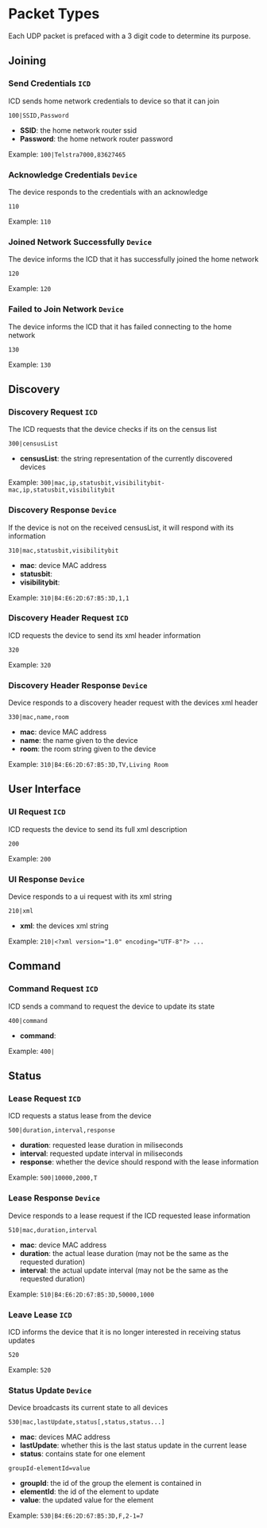 # Packet Types

Each UDP packet is prefaced with a 3 digit code to determine its purpose.

## Joining

### Send Credentials `ICD`

ICD sends home network credentials to device so that it can join

```
100|SSID,Password
```

- **SSID**: the home network router ssid
- **Password**: the home network router password

Example: `100|Telstra7000,83627465`

### Acknowledge Credentials `Device`

The device responds to the credentials with an acknowledge

```
110
```

Example: `110`

### Joined Network Successfully `Device`

The device informs the ICD that it has successfully joined the home network

```
120
```

Example: `120`

### Failed to Join Network `Device`

The device informs the ICD that it has failed connecting to the home network

```
130
```

Example: `130`

## Discovery

### Discovery Request `ICD`

The ICD requests that the device checks if its on the census list

```
300|censusList
```

- **censusList**: the string representation of the currently discovered devices

Example: `300|mac,ip,statusbit,visibilitybit-mac,ip,statusbit,visibilitybit`

### Discovery Response `Device`

If the device is not on the received censusList, it will respond with its information

```
310|mac,statusbit,visibilitybit
```

- **mac**: device MAC address
- **statusbit**: 
- **visibilitybit**: 

Example: `310|B4:E6:2D:67:B5:3D,1,1`

### Discovery Header Request `ICD`

ICD requests the device to send its xml header information

```
320
```

Example: `320`

### Discovery Header Response `Device`

Device responds to a discovery header request with the devices xml header

```
330|mac,name,room
```

- **mac**: device MAC address
- **name**: the name given to the device
- **room**: the room string given to the device

Example: `310|B4:E6:2D:67:B5:3D,TV,Living Room`

## User Interface

### UI Request `ICD`

ICD requests the device to send its full xml description

```
200
```

Example: `200`

### UI Response `Device`

Device responds to a ui request with its xml string

```
210|xml
```

- **xml**: the devices xml string

Example: `210|<?xml version="1.0" encoding="UTF-8"?> ...`

## Command

### Command Request `ICD`

ICD sends a command to request the device to update its state

```
400|command
```

- **command**:

Example: `400|`

## Status

### Lease Request `ICD`

ICD requests a status lease from the device

```
500|duration,interval,response
```

- **duration**: requested lease duration in miliseconds
- **interval**: requested update interval in miliseconds
- **response**: whether the device should respond with the lease information

Example: `500|10000,2000,T`

### Lease Response `Device`

Device responds to a lease request if the ICD requested lease information

```
510|mac,duration,interval
```

- **mac**: device MAC address
- **duration**: the actual lease duration (may not be the same as the requested duration)
- **interval**: the actual update interval (may not be the same as the requested duration)

Example: `510|B4:E6:2D:67:B5:3D,50000,1000`

### Leave Lease `ICD`

ICD informs the device that it is no longer interested in receiving status updates

```
520
```

Example: `520`

### Status Update `Device`

Device broadcasts its current state to all devices

```
530|mac,lastUpdate,status[,status,status...]
```

- **mac**: devices MAC address
- **lastUpdate**: whether this is the last status update in the current lease
- **status**: contains state for one element

```
groupId-elementId=value
```

- **groupId**: the id of the group the element is contained in
- **elementId**: the id of the element to update
- **value**: the updated value for the element

Example: `530|B4:E6:2D:67:B5:3D,F,2-1=7`
